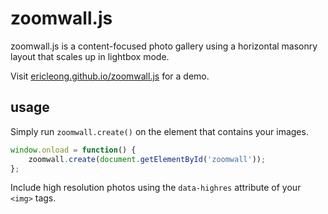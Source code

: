 zoomwall.js
===========
zoomwall.js is a content-focused photo gallery using a horizontal masonry layout that scales up in lightbox mode.

Visit [ericleong.github.io/zoomwall.js](http://ericleong.github.io/zoomwall.js) for a demo.

usage
-----
Simply run `zoomwall.create()` on the element that contains your images.

```JavaScript
window.onload = function() {
	zoomwall.create(document.getElementById('zoomwall'));
};
```

Include high resolution photos using the `data-highres` attribute of your `<img>` tags.